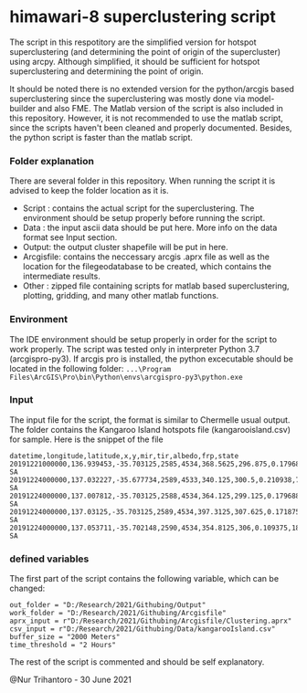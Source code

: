 # himawari-8 superclustering script
The script in this respotitory are the simplified version for hotspot superclustering (and determining the point of origin of the supercluster) using arcpy.
Although simplified, it should be sufficient for hotspot superclustering and determining the point of origin.

It should be noted there is no extended version for the python/arcgis based superclustering since the superclustering was mostly done via model-builder and also FME.
The Matlab version of the script is also included in this repository. However, it is not recommended to use the matlab script, since the scripts haven't been cleaned and properly documented. Besides, the python script is faster than the matlab script.

### Folder explanation
There are several folder in this repository. When running the script it is advised to keep the folder location as it is.
 - Script : contains the actual script for the superclustering. The environment should be setup properly before running the script.
 - Data : the input ascii data should be put here. More info on the data format see Input section. 
 - Output: the output cluster shapefile will be put in here.
 - Arcgisfile: contains the neccessary arcgis .aprx file as well as the location for the filegeodatabase to be created, which contains the intermediate results.
 - Other : zipped file containing scripts for matlab based superclustering, plotting, gridding, and many other matlab functions.

### Environment
The IDE environment should be setup properly in order for the script to work properly. The script was tested only in interpreter Python 3.7 (arcgispro-py3).
If arcgis pro is installed, the python excecutable should be located in the following folder: `...\Program Files\ArcGIS\Pro\bin\Python\envs\arcgispro-py3\python.exe`

### Input
The input file for the script, the format is similar to Chermelle usual output. The folder contains the Kangaroo Island hotspots file (kangarooisland.csv) for sample. Here is the snippet of the file
```
datetime,longitude,latitude,x,y,mir,tir,albedo,frp,state
20191221000000,136.939453,-35.703125,2585,4534,368.5625,296.875,0.179688,-999, SA
20191224000000,137.032227,-35.677734,2589,4533,340.125,300.5,0.210938,78.47, SA
20191224000000,137.007812,-35.703125,2588,4534,364.125,299.125,0.179688,278.13, SA
20191224000000,137.03125,-35.703125,2589,4534,397.3125,307.625,0.171875,799.62, SA
20191224000000,137.053711,-35.702148,2590,4534,354.8125,306,0.109375,186.81, SA
```

### defined variables
The first part of the script contains the following variable, which can be changed:  
```
out_folder = "D:/Research/2021/Githubing/Output"
work_folder = "D:/Research/2021/Githubing/Arcgisfile"
aprx_input = r"D:/Research/2021/Githubing/Arcgisfile/Clustering.aprx"
csv_input = r"D:/Research/2021/Githubing/Data/kangarooIsland.csv"
buffer_size = "2000 Meters"
time_threshold = "2 Hours"
```

The rest of the script is commented and should be self explanatory.


@Nur Trihantoro - 30 June 2021
